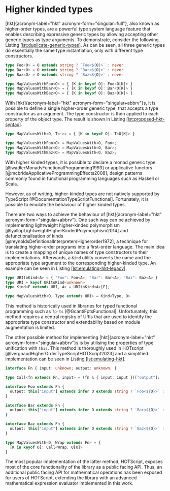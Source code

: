 # Higher kinded types

[hkt]{acronym-label="hkt" acronym-form="singular+full"}, also known as
higher-order types, are a powerful type system language feature that
enables describing expressive generic types by allowing accepting other
generic types as type arguments. To demonstrate, consider the following
Listing [\[lst:duplicate-generic-types\]](#lst:duplicate-generic-types).
As can be seen, all three generic types do essentially the same type
instantiation, only with different type constructors.

<div class="listing">

``` TypeScript
type Foo<O> = O extends string ? `Foo<${O}>` : never
type Bar<O> = O extends string ? `Bar<${O}>` : never
type Baz<O> = O extends string ? `Baz<${O}>` : never

type MapValuesWithFoo<O> = { [K in keyof O]: Foo<O[K]> }
type MapValuesWithBar<O> = { [K in keyof O]: Bar<O[K]> }
type MapValuesWithBaz<O> = { [K in keyof O]: Baz<O[K]> }
```

</div>

With [hkt]{acronym-label="hkt" acronym-form="singular+abbrv"}s, it is
possible to define a single higher-order generic type, that accepts a
type constructor as an argument. The type constructor is then applied to
each property of the object type. The result is shown in Listing
[\[lst:proposed-hkt-syntax\]](#lst:proposed-hkt-syntax).

<div class="listing">

``` TypeScript
type MapValuesWith<O, T<~>> = { [K in keyof O]: T<O[K]> }

type MapValuesWithFoo<O> = MapValuesWith<O, Foo>;
type MapValuesWithBar<O> = MapValuesWith<O, Bar>;
type MapValuesWithBaz<O> = MapValuesWith<O, Baz>;
```

</div>

With higher kinded types, it is possible to declare a monad generic type
[@wadlerMonadsFunctionalProgramming1993] or applicative functors
[@mcbrideApplicativeProgrammingEffects2008], design patterns commonly
found in functional programming languages such as Haskell or Scala.

However, as of writing, higher-kinded types are not natively supported
by TypeScript [@DocumentationTypeScriptFunctional]. Fortunately, it is
possible to emulate the behaviour of higher kinded types.

There are two ways to achieve the behaviour of [hkt]{acronym-label="hkt"
acronym-form="singular+abbrv"}. One such way can be achieved by
implementing lightweight higher-kinded polymorphism
[@yallopLightweightHigherKindedPolymorphism2014] and defunctionalisation
of kinds [@reynoldsDefinitionalInterpretersHigherorder1972], a technique
for translating higher-order programs into a first-order language. The
main idea is to create a mapping of unique names of type constructors to
their implementations. Afterwards, a `Kind` utility converts the name
and the appropriate type argument to the corresponding higher-kinded
type. An example can be seen in Listing
[\[lst:emulating-hkt-legacy\]](#lst:emulating-hkt-legacy).

<div class="listing">

``` TypeScript
type URItoKind<A> = { "Foo": Foo<A>; "Bar": Bar<A>; "Baz": Baz<A> }
type URI = keyof URItoKind<unknown>
type Kind<F extends URI, A> = URItoKind<A>[F];

type MapValuesWith<O, Type extends URI> = Kind<Type, O>
```

</div>

This method is historically used in libraries for typed functional
programming such as `fp-ts` [@GcantiFptsFunctional]. Unfortunately, this
method requires a central registry of URIs that are used to identify the
appropriate type constructor and extendability based on module
augmentation is limited.

The other possible method for implementing [hkt]{acronym-label="hkt"
acronym-form="singular+abbrv"}s is by utilising the properties of type
unification with `this`. This method is thoroughly used in HOTscript
[@vergnaudHigherOrderTypeScriptHOTScript2023] and a simplified
implementation can be seen in Listing
[\[lst:emulating-hkt\]](#lst:emulating-hkt).

<div class="listing">

``` TypeScript
interface Fn { input: unknown; output: unknown; }

type Call<fn extends Fn, input> = (fn & { input: input })["output"];

interface Foo extends Fn {
  output: this["input"] extends infer O extends string ? `Foo<${O}>` : never;
}

interface Bar extends Fn {
  output: this["input"] extends infer O extends string ? `Bar<${O}>` : never;
}

interface Baz extends Fn {
  output: this["input"] extends infer O extends string ? `Baz<${O}>` : never;
}

type MapValuesWith<O, Wrap extends Fn> = {
  [K in keyof O]: Call<Wrap, O[K]>
}
```

</div>

The most popular implementation of the latter method, HOTScript, exposes
most of the core functionality of the library as a public facing API.
Thus, an additional public facing API for mathematical operations has
been exposed for users of HOTScript, extending the library with an
advanced mathematical expression evaluator implemented in this work.

